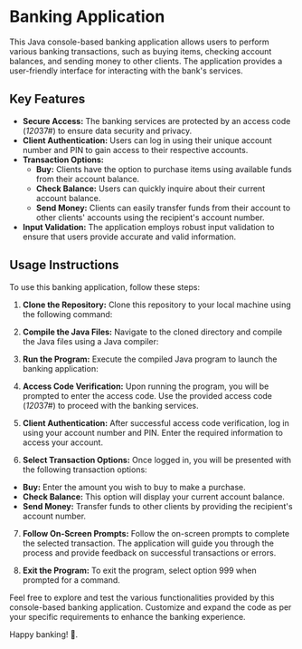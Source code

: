  # Banking Application

This Java console-based banking application allows users to perform various banking transactions, such as buying items, checking account balances, and sending money to other clients. The application provides a user-friendly interface for interacting with the bank's services.

## Key Features

- **Secure Access:** The banking services are protected by an access code (*120*37#) to ensure data security and privacy.
- **Client Authentication:** Users can log in using their unique account number and PIN to gain access to their respective accounts.
- **Transaction Options:**
  - **Buy:** Clients have the option to purchase items using available funds from their account balance.
  - **Check Balance:** Users can quickly inquire about their current account balance.
  - **Send Money:** Clients can easily transfer funds from their account to other clients' accounts using the recipient's account number.
- **Input Validation:** The application employs robust input validation to ensure that users provide accurate and valid information.

 ## Usage Instructions

To use this banking application, follow these steps:

1. **Clone the Repository:**
   Clone this repository to your local machine using the following command:

   
2. **Compile the Java Files:**
Navigate to the cloned directory and compile the Java files using a Java compiler:


3. **Run the Program:**
Execute the compiled Java program to launch the banking application:

4. **Access Code Verification:**
Upon running the program, you will be prompted to enter the access code. Use the provided access code (*120*37#) to proceed with the banking services.

5. **Client Authentication:**
After successful access code verification, log in using your account number and PIN. Enter the required information to access your account.

6. **Select Transaction Options:**
Once logged in, you will be presented with the following transaction options:
- **Buy:** Enter the amount you wish to buy to make a purchase.
- **Check Balance:** This option will display your current account balance.
- **Send Money:** Transfer funds to other clients by providing the recipient's account number.

7. **Follow On-Screen Prompts:**
Follow the on-screen prompts to complete the selected transaction. The application will guide you through the process and provide feedback on successful transactions or errors.

8. **Exit the Program:**
To exit the program, select option 999 when prompted for a command.

Feel free to explore and test the various functionalities provided by this console-based banking application. Customize and expand the code as per your specific requirements to enhance the banking experience.

Happy banking! 🏦.

